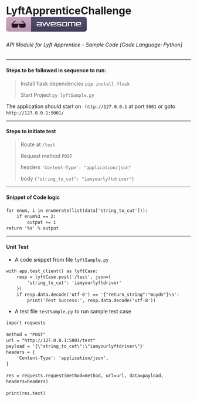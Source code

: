 # LyftApprenticeChallenge  [![Awesome](https://github.com/prateekro/ref/blob/master/badge/awesomebadge.svg)](https://github.com/prateekro/)

###### API Module for Lyft Apprentice - Sample Code [Code Language: Python]

---
#### Steps to be followed in sequence to run:
> Install flask dependencies `pip install flask`
>
> Start Project `py lyftSample.py`
>

The application should start on ` http://127.0.0.1` at port `5001` or goto ` http://127.0.0.1:5001/`

---
#### Steps to initiate test
> Route at `/test` 
> 
> Request method `POST` 
> 
> headers `'Content-Type': "application/json"`
>
> body `{"string_to_cut": "iamyourlyftdriver"}`

---
#### Snippet of Code logic
```
for enum, i in enumerate(list(data['string_to_cut'])):
    if enum%3 == 2:
        output += i
return '%s' % output
```

---
#### Unit Test

- A code snippet from file `lyftSample.py`

```
with app.test_client() as lyftCase:
    resp = lyftCase.post('/test', json={
        'string_to_cut': 'iamyourlyftdriver'
    })
    if resp.data.decode('utf-8') == '{"return_string":"muydv"}\n':
        print('Test Success:', resp.data.decode('utf-8'))
``` 

- A test file `testSample.py` to run sample test case

```
import requests

method = "POST"
url = "http://127.0.0.1:5001/test"
payload = '{\"string_to_cut\":\"iamyourlyftdriver\"}'
headers = {
    'Content-Type': 'application/json',
}

res = requests.request(method=method, url=url, data=payload, headers=headers)

print(res.text)
```
